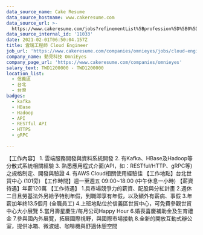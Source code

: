 ```yaml
---
data_source_name: Cake Resume
data_source_hostname: www.cakeresume.com
data_source_url: >-
  https://www.cakeresume.com/jobs?refinementList%5Bprofession%5D%5B0%5D=tech_devops&refi[…]5D=per_year&range%5Bsalary_range%5D%5Bmin%5D=1000000&page=2
data_source_internal_id: '11033'
date: 2021-02-01T06:50:04.157Z
title: 雲端工程師 Cloud Engineer
job_url: 'https://www.cakeresume.com/companies/omnieyes/jobs/cloud-engineer-245fd2'
company_name: 動見科技 OmniEyes
company_page_url: 'https://www.cakeresume.com/companies/omnieyes'
salary_text: TWD1200000 - TWD1200000
location_list:
  - 信義區
  - 台北
  - 台灣
badges:
  - kafka
  - HBase
  - Hadoop
  - API
  - RESTful API
  - HTTPS
  - gRPC

---
```


【工作內容】 1. 雲端服務開發與資料系統開發 2. 有Kafka、HBase及Hadoop等分散式系統相關經驗 3. 熟悉應用程式介面(API，如：RESTful/HTTP、gRPC等)之規格制定、開發與驗證 4. 有AWS Cloud相關使用經驗佳 【工作地點】台北世貿中心 (101旁) 【工作時間】週一至週五 09:00~18:00 (中午休息一小時) 【薪資待遇】年薪120萬 【工作待遇】 1.具市場競爭力的薪資、配股與分紅計畫 2.週休二日且勞基法外另給予特別年假，到職即享有年假，以及額外有薪病、事假 3.年薪加年終13.5個月 (全職員工) 4.上班地點位於信義區世貿中心，可免費參觀世貿中心大小展覽 5.當月壽星慶生/每月公司Happy Hour 6.婚喪喜慶補助金及生育禮金 7.參與國內外展覽，拓展國際視野，與國際市場接軌 8.全新的開放互動式辦公室，提供冰箱、微波爐、咖啡機與舒適休憩空間